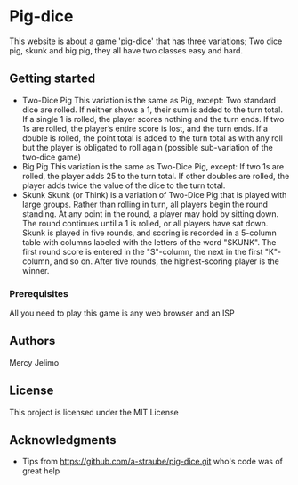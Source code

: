 # Pig-dice
This website is about a game 'pig-dice' that has three variations; Two dice pig, skunk and big pig, they all have two classes easy and hard. 

## Getting started
* Two-Dice Pig
This variation is the same as Pig, except:
Two standard dice are rolled. If neither shows a 1, their sum is added to the turn total.
If a single 1 is rolled, the player scores nothing and the turn ends.
If two 1s are rolled, the player’s entire score is lost, and the turn ends.
If a double is rolled, the point total is added to the turn total as with any roll but the player is obligated to roll again (possible sub-variation of the two-dice game)
* Big Pig
This variation is the same as Two-Dice Pig, except:
If two 1s are rolled, the player adds 25 to the turn total.
If other doubles are rolled, the player adds twice the value of the dice to the turn total.
* Skunk
Skunk (or Think) is a variation of Two-Dice Pig that is played with large groups. Rather than rolling in turn, all players begin the round standing. At any point in the round, a player may hold by sitting down. The round continues until a 1 is rolled, or all players have sat down. Skunk is played in five rounds, and scoring is recorded in a 5-column table with columns labeled with the letters of the word "SKUNK". The first round score is entered in the "S"-column, the next in the first "K"-column, and so on. After five rounds, the highest-scoring player is the winner.


### Prerequisites
All you need to play this game is any web browser and an ISP

## Authors
Mercy Jelimo 

## License

This project is licensed under the MIT License 

## Acknowledgments

* Tips from https://github.com/a-straube/pig-dice.git  who's code was of great help
